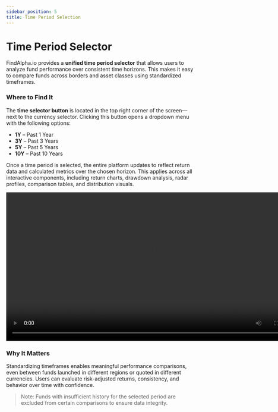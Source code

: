 ```yaml
---
sidebar_position: 5
title: Time Period Selection
---
```


# Time Period Selector

FindAlpha.io provides a **unified time period selector** that allows users to analyze fund performance over consistent time horizons. This makes it easy to compare funds across borders and asset classes using standardized timeframes.

### Where to Find It

The **time selector button** is located in the top right corner of the screen—next to the currency selector. Clicking this button opens a dropdown menu with the following options:

- **1Y** – Past 1 Year  
- **3Y** – Past 3 Years  
- **5Y** – Past 5 Years  
- **10Y** – Past 10 Years

Once a time period is selected, the entire platform updates to reflect return data and calculated metrics over the chosen horizon. This applies across all interactive components, including return charts, drawdown analysis, radar profiles, comparison tables, and distribution visuals.

<video width="800" controls>
  <source src="/videos/TimePeriodSelector.mp4" type="video/mp4" />
  Your browser does not support the video tag.
</video>


### Why It Matters

Standardizing timeframes enables meaningful performance comparisons, even between funds launched in different regions or quoted in different currencies. Users can evaluate risk-adjusted returns, consistency, and behavior over time with confidence.

> Note: Funds with insufficient history for the selected period are excluded from certain comparisons to ensure data integrity.





